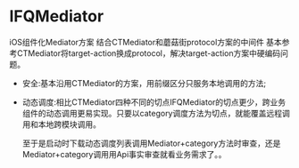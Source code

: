 # IFQMediator
iOS组件化Mediator方案
结合CTMediator和蘑菇街protocol方案的中间件
基本参考CTMediator将target-action换成protocol，解决target-action方案中硬编码问题。

* 安全:基本沿用CTMediator的方案，用前缀区分只服务本地调用的方法;

* 动态调度:相比CTMediator四种不同的切点IFQMediator的切点更少，跨业务组件的动态调用更易实现。只要以category调度方法为切点，就能覆盖远程调用和本地跨模块调用。

    至于是启动时下载动态调度列表调用Mediator+category方法时审查，还是Mediator+category调用用Api事实审查就看业务需求了。。


